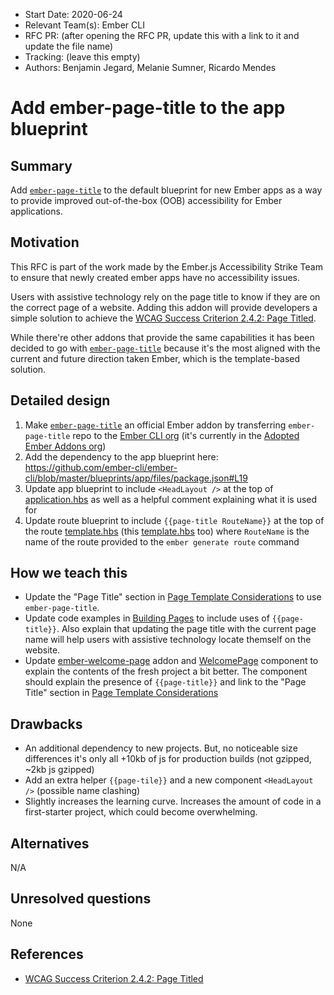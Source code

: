 - Start Date: 2020-06-24
- Relevant Team(s): Ember CLI
- RFC PR: (after opening the RFC PR, update this with a link to it and update the file name)
- Tracking: (leave this empty)
- Authors: Benjamin Jegard, Melanie Sumner, Ricardo Mendes

# Add ember-page-title to the app blueprint

## Summary

Add [`ember-page-title`](https://github.com/adopted-ember-addons/ember-page-title) to the default blueprint for new Ember apps as a way to provide improved out-of-the-box (OOB) accessibility for Ember applications.

## Motivation

This RFC is part of the work made by the Ember.js Accessibility Strike Team to ensure that newly created ember apps have no accessibility issues.

Users with assistive technology rely on the page title to know if they are on the correct page of a website.
Adding this addon will provide developers a simple solution to achieve the [WCAG Success Criterion 2.4.2: Page Titled](https://www.w3.org/WAI/WCAG21/Understanding/page-titled.html).

While there're other addons that provide the same capabilities it has been decided to go with [`ember-page-title`](https://github.com/adopted-ember-addons/ember-page-title) because it's the most aligned with the current and future direction taken Ember, which is the template-based solution.

## Detailed design

1. Make [`ember-page-title`](https://github.com/adopted-ember-addons/ember-page-title) an official Ember addon by transferring `ember-page-title` repo to the [Ember CLI org](https://github.com/ember-cli) (it's currently in the [Adopted Ember Addons org](https://github.com/adopted-ember-addons))
2. Add the dependency to the app blueprint here: https://github.com/ember-cli/ember-cli/blob/master/blueprints/app/files/package.json#L19
3. Update app blueprint to include `<HeadLayout />` at the top of [application.hbs](https://github.com/ember-cli/ember-cli/blob/master/blueprints/app/files/app/templates/application.hbs) as well as a helpful comment explaining what it is used for
4. Update route blueprint to include `{{page-title RouteName}}` at the top of the route [template.hbs](https://github.com/emberjs/ember.js/blob/master/blueprints/route/native-files/__root__/__templatepath__/__templatename__.hbs) (this [template.hbs](https://github.com/emberjs/ember.js/blob/master/blueprints/route/files/__root__/__templatepath__/__templatename__.hbs) too) where `RouteName` is the name of the route provided to the `ember generate route` command

## How we teach this

- Update the "Page Title" section in [Page Template Considerations](https://guides.emberjs.com/release/accessibility/page-template-considerations) to use `ember-page-title`.
- Update code examples in [Building Pages](https://guides.emberjs.com/release/tutorial/part-1/building-pages/) to include uses of `{{page-title}}`. Also explain that updating the page title with the current page name will help users with assistive technology locate themself on the website.
- Update [ember-welcome-page](https://github.com/ember-cli/ember-welcome-page) addon and [WelcomePage](https://github.com/ember-cli/ember-welcome-page/blob/master/addon/templates/components/welcome-page.hbs) component to explain the contents of the fresh project a bit better. The component should explain the presence of `{{page-title}}` and link to the "Page Title" section in [Page Template Considerations](https://guides.emberjs.com/release/accessibility/page-template-considerations)

## Drawbacks

- An additional dependency to new projects. But, no noticeable size differences it's only all +10kb of js for production builds (not gzipped, ~2kb js gzipped)
- Add an extra helper `{{page-tile}}` and a new component `<HeadLayout />` (possible name clashing)
- Slightly increases the learning curve. Increases the amount of code in a first-starter project, which could become overwhelming.

## Alternatives

N/A

## Unresolved questions

None

## References

- [WCAG Success Criterion 2.4.2: Page Titled](https://www.w3.org/WAI/WCAG21/Understanding/page-titled.html)
